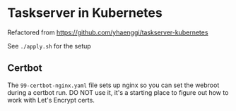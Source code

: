 # Taskserver in Kubernetes

Refactored from https://github.com/yhaenggi/taskserver-kubernetes

See `./apply.sh` for the setup

## Certbot

The `99-certbot-nginx.yaml` file sets up nginx so you can set the
webroot during a certbot run. DO NOT use it, it's a starting place
to figure out how to work with Let's Encrypt certs.
